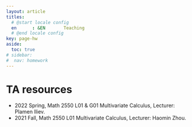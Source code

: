```yaml
---
layout: article
titles:
  # @start locale config
  en      : &EN       Teaching
  # @end locale config
key: page-hw
aside:
  toc: true
# sidebar: 
#  nav: homework
---
```


# TA resources

- 2022 Spring, Math 2550 L01 & G01 Multivariate Calculus, Lecturer: Plamen Iliev.
- 2021 Fall, Math 2550 L01 Multivariate Calculus, Lecturer: Haomin Zhou.